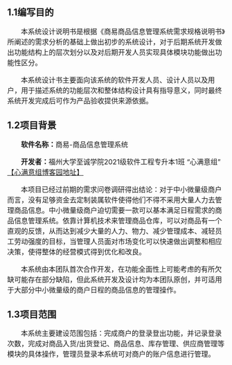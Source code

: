 ## 1.1编写目的  

 <p style="font-size:16px;">&nbsp;&nbsp;&nbsp;&nbsp;&nbsp;&nbsp;&nbsp;本系统设计说明书是根据《商易商品信息管理系统需求规格说明书》所阐述的需求分析的基础上做出初步的系统设计，对于后期系统开发做出功能结构上的层次划分以及对后期开发人员实现具体模块功能做出功能性区分。</p>   

<p style="font-size:16px;">&nbsp;&nbsp;&nbsp;&nbsp;&nbsp;&nbsp;&nbsp;本系统设计书主要面向该系统的软件开发人员、设计人员以及用户，用于描述系统的功能层次和整体结构设计具有指导意义，同时最终系统开发完成后可作为产品验收提供来源依据。</p>

## 1.2项目背景   

<p style="font-size:16px;">&nbsp;&nbsp;&nbsp;&nbsp;&nbsp;&nbsp;&nbsp;<b>软件名称：</b>商易-商品信息管理系统</p>   
<p style="font-size:16px;">&nbsp;&nbsp;&nbsp;&nbsp;&nbsp;&nbsp;&nbsp;<b>开发者：</b>福州大学至诚学院2021级软件工程专升本1班 “心满意组” <a href="https://www.cnblogs.com/sweetcat-w/">【心满意组博客园地址】</a></p>   
<p style="font-size:16px;">&nbsp;&nbsp;&nbsp;&nbsp;&nbsp;&nbsp;&nbsp;本项目已经过前期的需求问卷调研得出结论：对于中小微量级商户而言，没有足够资金去定制装属软件使得他们不得不采用大量人力去管理商品信息。中小微量级商户迫切需要一款可以基本满足日程需求的商品信息管理系统。依靠计算机技术来管理商品仓库，可以对商品有一个直观的反馈，从而达到减少大量的人力、物力、减少管理成本、减轻员工劳动强度的目标，当管理人员面对市场变化可以快速做出调整和相应决策，使得整体的经营模式得到优化和改良。</p>   
<p style="font-size:16px;">&nbsp;&nbsp;&nbsp;&nbsp;&nbsp;&nbsp;&nbsp;本系统由本团队首次合作开发，在功能全面性上可能考虑的有所欠缺可能存在部分缺陷，但此系统开发及设计均为本团队原创，并可适用于大部分中小微量级的商户日程的商品信息的管理操作。</p>

## 1.3项目范围   

<p style="font-size:16px;">&nbsp;&nbsp;&nbsp;&nbsp;&nbsp;&nbsp;&nbsp;本系统主要建设范围包括：完成商户的登录登出功能，并记录登录次数，完成对商品入货/出货登记、商品信息、库存管理、供应商管理等模块的具体操作，管理员登录本系统可对商户的账户信息进行管理。</p>